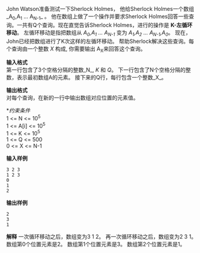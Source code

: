 John Watson准备测试一下Sherlock Holmes， 他给Sherlock Holmes一个数组_A<sub>0</sub>,A<sub>1</sub> ... A<sub>N-1</sub>_ 。
他在数组上做了一个操作并要求Sherlock Holmes回答一些查询。一共有Q个查询。现在直觉告诉Sherlock Holmes，进行的操作是 <b>K-左循环移动</b>。
左循环移动是指把数组从 _A<sub>0</sub>,A<sub>1</sub> ... A<sub>N-1</sub>_ 变为  _A<sub>1</sub>,A<sub>2</sub> ... A<sub>N-1</sub>,A<sub>0</sub>_。
现在，John已经把数组进行了K次这样的左循环移动。
帮助Sherlock解决这些查询。每个查询由一个整数 _X_ 构成, 你需要输出 A<sub>X</sub>来回答这个查询。

**输入格式**  
第一行包含了3个空格分隔的整数_N_, _K_ 和 _Q_。
下一行包含了N个空格分隔的整数，表示最初数组A的元素。
接下来的Q行，每行包含一个整数_X_。

**输出格式**  
对每个查询，在新的一行中输出数组对应位置的元素值。

**约束条件*  
1 <= N <= 10<sup>5</sup>   
1 <= A[i] <= 10<sup>5</sup>   
1 <= K <= 10<sup>5</sup>   
1 <= Q <= 500    
0 <= X <= N-1

**输入样例**  

    3 2 3
    1 2 3
    0
    1
    2

**输出样例**   

    2
    3
    1

**解释**
一次循环移动之后，数组变为3 1 2。
再一次循环移动之后，数组变为2 3 1。
数组第0个位置元素是2。
数组第1个位置元素是3。
数组第2个位置元素是1。
